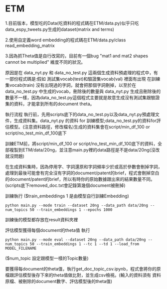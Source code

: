 # ETM
1.目前版本，模型吃的Data(吃資料的程式碼在ETM/data.py)似乎只吃data_espy_tweets.py生成的dataset(matrix and terms)

2.使用自定義word embedding的程式碼在ETM/data.py/class read_embedding_matrix

3.因為抓Theta值是自行改寫的，目前有一個bug "mat1 and mat2 shapes cannot be multiplied" 維度不同的狀況。

原因是在 data_nyt.py 和 data_no_test.py 這兩個生成資料預處理的程式中，有一部份程式碼是:假如 測試集vocab(test)和驗證集vocab(val) 裡面有出現 在訓練集vocab(train) 沒有出現過的字詞，就會把那個字詞刪掉，以至於在 data_no_test.py 中生成的vocab，刪除後的數量與 data_nyt.py 生成且刪除後的數量不一樣，因為data_no_test.py這個程式主要就是故意生成沒有測試集跟驗證集的資料，才能拿到所有的document theta。

執行流程
執行前，先用scripts底下的data_no_test.py以及data_nyt.py預處理文件，生成資料集。data_nyt.py 的資料 for 訓練模型;data_no_test.py的資料for評估模型。(注意資料路徑，修改檔名)生成的資料集會在script/min_df_100 or script/no_test_min_df_100底下

訓練ETM前，將script/min_df_100 or script/no_test_min_df_100底下的資料，全部複製到ETM/data/20ng，並注意main.py裡的data路徑是不是data/20ng(沒改就沒問題)

在生成資料集時，因為停用字、字詞還原和字詞頻率少於或高於參數會刪掉字詞，處理到最後可能會有完全沒有字詞的document/patent的brief，程式會刪掉空白的document/patent的brief，所以有時你的原始數據跟出來的結果數量不同。(scripts底下removed_doc.txt會記錄第幾個document被刪掉)

訓練執行  ($train_embeddings 1 是由模型自行訓練Embedding)
```
python main.py --mode train --dataset 20ng --data_path data/20ng --num_topics 50 --train_embeddings 1 --epochs 1000
```
訓練後的模型都存放在result資料夾裡

評估模型獲得每個document的theta值 執行
```
python main.py --mode eval --dataset 20ng --data_path data/20ng --num_topics 50 --train_embeddings 1 --tc 1 --td 1 --load_from MODEL_FILENAME
```
($num_topic 設定跟模型一樣的Topic數量)

要獲得每document的theta值，執行get_doc_topic_csv.ipynb，程式會將你的原檔跟評估模型後存下來的theta值做比對，並生成csv檢視。(輸入的資料須有 資料原檔、被刪除的document數字、評估模型後的theta值)
